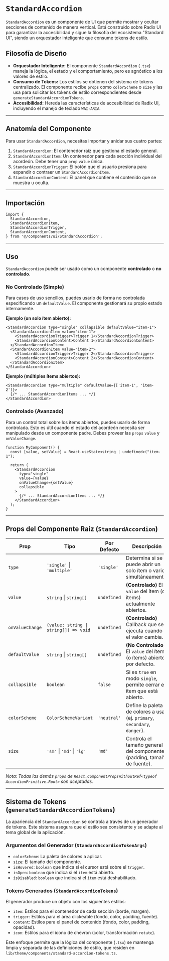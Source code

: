 # `StandardAccordion`

`StandardAccordion` es un componente de UI que permite mostrar y ocultar secciones de contenido de manera vertical. Está construido sobre Radix UI para garantizar la accesibilidad y sigue la filosofía del ecosistema "Standard UI", siendo un orquestador inteligente que consume tokens de estilo.

## Filosofía de Diseño

- **Orquestador Inteligente:** El componente `StandardAccordion` (`.tsx`) maneja la lógica, el estado y el comportamiento, pero es agnóstico a los valores de estilo.
- **Consumo de Tokens:** Los estilos se obtienen del sistema de tokens centralizado. El componente recibe `props` como `colorScheme` o `size` y las usa para solicitar los tokens de estilo correspondientes desde `generateStandardAccordionTokens`.
- **Accesibilidad:** Hereda las características de accesibilidad de Radix UI, incluyendo el manejo de teclado `WAI-ARIA`.

---

## Anatomía del Componente

Para usar `StandardAccordion`, necesitas importar y anidar sus cuatro partes:

1.  `StandardAccordion`: El contenedor raíz que gestiona el estado general.
2.  `StandardAccordionItem`: Un contenedor para cada sección individual del acordeón. Debe tener una `prop` `value` única.
3.  `StandardAccordionTrigger`: El botón que el usuario presiona para expandir o contraer un `StandardAccordionItem`.
4.  `StandardAccordionContent`: El panel que contiene el contenido que se muestra u oculta.

---

## Importación

```tsx
import {
  StandardAccordion,
  StandardAccordionItem,
  StandardAccordionTrigger,
  StandardAccordionContent,
} from '@/components/ui/StandardAccordion';
```

---

## Uso

`StandardAccordion` puede ser usado como un componente **controlado** o **no controlado**.

### No Controlado (Simple)

Para casos de uso sencillos, puedes usarlo de forma no controlada especificando un `defaultValue`. El componente gestionará su propio estado internamente.

**Ejemplo (un solo ítem abierto):**
```tsx
<StandardAccordion type="single" collapsible defaultValue="item-1">
  <StandardAccordionItem value="item-1">
    <StandardAccordionTrigger>Trigger 1</StandardAccordionTrigger>
    <StandardAccordionContent>Content 1</StandardAccordionContent>
  </StandardAccordionItem>
  <StandardAccordionItem value="item-2">
    <StandardAccordionTrigger>Trigger 2</StandardAccordionTrigger>
    <StandardAccordionContent>Content 2</StandardAccordionContent>
  </StandardAccordionItem>
</StandardAccordion>
```

**Ejemplo (múltiples ítems abiertos):**
```tsx
<StandardAccordion type="multiple" defaultValue={['item-1', 'item-2']}>
  {/* ... StandardAccordionItems ... */}
</StandardAccordion>
```

### Controlado (Avanzado)

Para un control total sobre los ítems abiertos, puedes usarlo de forma controlada. Esto es útil cuando el estado del acordeón necesita ser manipulado desde un componente padre. Debes proveer las `props` `value` y `onValueChange`.

```tsx
function MyComponent() {
  const [value, setValue] = React.useState<string | undefined>("item-1");

  return (
    <StandardAccordion
      type="single"
      value={value}
      onValueChange={setValue}
      collapsible
    >
      {/* ... StandardAccordionItems ... */}
    </StandardAccordion>
  );
}
```

---

## Props del Componente Raíz (`StandardAccordion`)

| Prop           | Tipo                               | Por Defecto | Descripción                                                                   |
|----------------|------------------------------------|-------------|-------------------------------------------------------------------------------|
| `type`         | `'single'` \| `'multiple'`         | `'single'`  | Determina si se puede abrir un solo ítem o varios simultáneamente.            |
| `value`        | `string` \| `string[]`             | `undefined` | **(Controlado)** El `value` del ítem (o ítems) actualmente abiertos.          |
| `onValueChange`| `(value: string \| string[]) => void` | `undefined` | **(Controlado)** Callback que se ejecuta cuando el valor cambia.              |
| `defaultValue` | `string` \| `string[]`             | `undefined` | **(No Controlado)** El `value` del ítem (o ítems) abiertos por defecto.      |
| `collapsible`  | `boolean`                          | `false`     | Si es `true` en modo `single`, permite cerrar el ítem que está abierto.         |
| `colorScheme`  | `ColorSchemeVariant`               | `'neutral'` | Define la paleta de colores a usar (ej. `primary`, `secondary`, `danger`).      |
| `size`         | `'sm'` \| `'md'` \| `'lg'`           | `'md'`      | Controla el tamaño general del componente (padding, tamaño de fuente).        |

*Nota: Todas las demás `props` de `React.ComponentPropsWithoutRef<typeof AccordionPrimitive.Root>` son aceptadas.*

---

## Sistema de Tokens (`generateStandardAccordionTokens`)

La apariencia del `StandardAccordion` se controla a través de un generador de tokens. Este sistema asegura que el estilo sea consistente y se adapte al tema global de la aplicación.

### Argumentos del Generador (`StandardAccordionTokenArgs`)

- `colorScheme`: La paleta de colores a aplicar.
- `size`: El tamaño del componente.
- `isHovered`: `boolean` que indica si el cursor está sobre el `trigger`.
- `isOpen`: `boolean` que indica si el `item` está abierto.
- `isDisabled`: `boolean` que indica si el `item` está deshabilitado.

### Tokens Generados (`StandardAccordionTokens`)

El generador produce un objeto con los siguientes estilos:

- `item`: Estilos para el contenedor de cada sección (borde, margen).
- `trigger`: Estilos para el área clickeable (fondo, color, padding, fuente).
- `content`: Estilos para el panel de contenido (fondo, color, padding, opacidad).
- `icon`: Estilos para el ícono de chevron (color, transformación `rotate`).

Este enfoque permite que la lógica del componente (`.tsx`) se mantenga limpia y separada de las definiciones de estilo, que residen en `lib/theme/components/standard-accordion-tokens.ts`.
